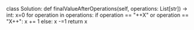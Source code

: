class Solution:
    def finalValueAfterOperations(self, operations: List[str]) -> int:
        x=0
        for operation in operations:
            if operation == "++X" or operation == "X++":
                x += 1
            else:
                x -=1
        return x
